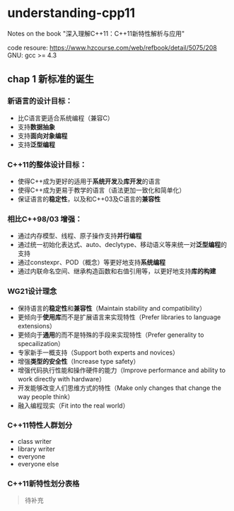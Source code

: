 # understanding-cpp11
Notes on the book "深入理解C++11：C++11新特性解析与应用"

code resoure: https://www.hzcourse.com/web/refbook/detail/5075/208
GNU: gcc >= 4.3

## chap 1 新标准的诞生

### 新语言的设计目标：
- 比C语言更适合系统编程（兼容C）
- 支持**数据抽象**
- 支持**面向对象编程**
- 支持**泛型编程**

### C++11的整体设计目标：
- 使得C++成为更好的适用于**系统开发**及**库开发**的语言
- 使得C++成为更易于教学的语言（语法更加一致化和简单化）
- 保证语言的**稳定性**，以及和C++03及C语言的**兼容性**

### 相比C++98/03 增强：
- 通过内存模型、线程、原子操作支持**并行编程**
- 通过统一初始化表达式、auto、declytype、移动语义等来统一对**泛型编程**的支持
- 通过constexpr、POD（概念）等更好地支持**系统编程**
- 通过内联命名空间、继承构造函数和右值引用等，以更好地支持**库的构建**
  
### WG21设计理念
- 保持语言的**稳定性**和**兼容性**（Maintain stability and compatibility）
- 更倾向于**使用库**而不是扩展语言来实现特性（Prefer libraries to language extensions）
- 更倾向于**通用**的而不是特殊的手段来实现特性（Prefer generality to specailization）
- 专家新手一概支持（Support both experts and novices）
- 增强**类型的安全性**（Increase type safety）
- 增强代码执行性能和操作硬件的能力（Improve performance and ability to work directly with hardware）
- 开发能够改变人们思维方式的特性（Make only changes that change the way people think）
- 融入编程现实（Fit into the real world）

### C++11特性人群划分
- class writer
- library writer
- everyone
- everyone else

### C++11新特性划分表格
> 待补充

